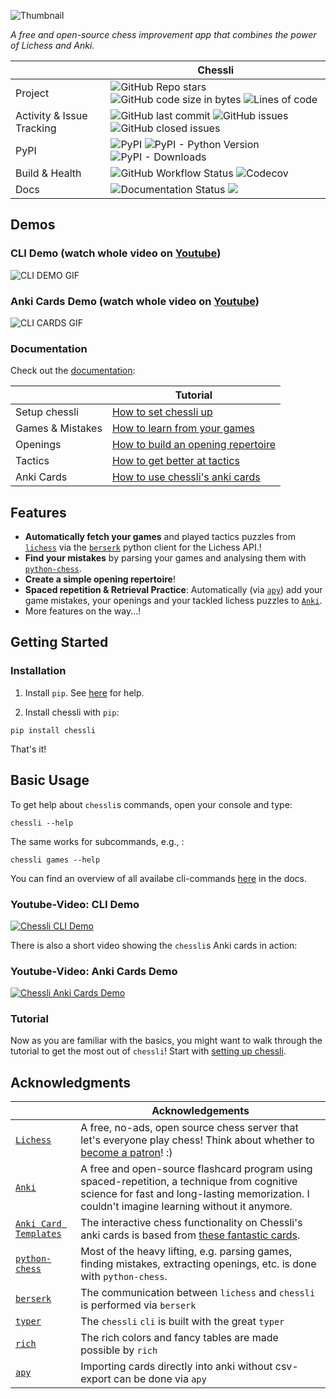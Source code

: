 ![Thumbnail](https://github.com/pwenker/chessli/blob/main/imgs/chessli.png?raw=true)

_A free and open-source chess improvement app that combines the power of Lichess and Anki._

|  | Chessli |
| --- | --- |
| Project                | ![GitHub Repo stars](https://img.shields.io/github/stars/pwenker/chessli?style=social) ![GitHub code size in bytes](https://img.shields.io/github/languages/code-size/pwenker/chessli) ![Lines of code](https://img.shields.io/tokei/lines/github/pwenker/chessli)
| Activity & Issue Tracking | ![GitHub last commit](https://img.shields.io/github/last-commit/pwenker/chessli) ![GitHub issues](https://img.shields.io/github/issues-raw/pwenker/chessli) ![GitHub closed issues](https://img.shields.io/github/issues-closed-raw/pwenker/chessli)  |
| PyPI                      | ![PyPI](https://img.shields.io/pypi/v/chessli)                                                                                                                                  ![PyPI - Python Version](https://img.shields.io/pypi/pyversions/chessli) ![PyPI - Downloads](https://img.shields.io/pypi/dm/chessli) |
| Build & Health                  | ![GitHub Workflow Status](https://img.shields.io/github/workflow/status/pwenker/chessli/CI) ![Codecov](https://img.shields.io/codecov/c/github/pwenker/chessli) |
| Docs | ![Documentation Status](https://img.shields.io/badge/Docs-live-green) ![](https://img.shields.io/badge/Tutorial-active-brightgreen) |

## Demos

### CLI Demo (watch whole video on [Youtube](https://www.youtube.com/embed/XbD71Kq7cx4))

![CLI DEMO GIF](https://github.com/pwenker/chessli/blob/main/imgs/chessli_cli_demo.gif?raw=true)

### Anki Cards Demo (watch whole video on [Youtube](https://www.youtube.com/embed/aj-FqJhPyyA))

![CLI CARDS GIF](https://github.com/pwenker/chessli/blob/main/imgs/chessli_cards_demo.gif?raw=true)

### Documentation
Check out the [documentation](https://pwenker.com/chessli):

|  | Tutorial |
| --- | --- |
Setup chessli | [How to set chessli up](tutorial/how_to_set_up_chessli)
Games & Mistakes | [How to learn from your games](tutorial/how_to_learn_from_your_games.md)
Openings | [How to build an opening repertoire](tutorial/how_to_create_an_opening_repertoire.md)
Tactics | [How to get better at tactics](tutorial/how_to_get_better_at_tactics.md)
Anki Cards | [How to use chessli's anki cards](tutorial/how_to_use_chesslis_anki_cards.md)


## Features

- **Automatically fetch your games** and played tactics puzzles from [`lichess`](https://www.lichess.org) via the [`berserk`](https://github.com/rhgrant10/berserk) python client for the Lichess API.!
- **Find your mistakes** by parsing your games and analysing them with [`python-chess`](https://github.com/niklasf/python-chess).
- **Create a simple opening repertoire**!
- **Spaced repetition & Retrieval Practice**: Automatically  (via [`apy`](https://github.com/lervag/apy)) add your game mistakes, your openings and your tackled lichess puzzles to [`Anki`](https://apps.ankiweb.net/).
- More features on the way...!


## Getting Started

### Installation
1. Install `pip`. See [here](https://pip.pypa.io/en/stable/installing/) for help.

2.  Install chessli with `pip`:
```console
pip install chessli
```
That's it!

## Basic Usage
To get help about `chessli`s commands, open your console and type:
```console
chessli --help
```
The same works for subcommands, e.g., :
```console
chessli games --help
```
You can find an overview of all availabe cli-commands [here](https://pwenker.com/chessli/cli/) in
the docs.

### Youtube-Video: CLI Demo

[![Chessli CLI Demo](https://img.youtube.com/vi/XbD71Kq7cx4/0.jpg)](https://www.youtube.com/embed/XbD71Kq7cx4)

There is also a short video showing the `chessli`s Anki cards in action:

### Youtube-Video: Anki Cards Demo
[![Chessli Anki Cards Demo](https://img.youtube.com/vi/aj-FqJhPyyA/0.jpg)](https://www.youtube.com/embed/aj-FqJhPyyA)


### Tutorial
Now as you are familiar with the basics, you might want to walk through the tutorial to get the most
out of `chessli`!
Start with [setting up chessli](tutorial/how_to_set_up_chessli.md).

## Acknowledgments

|  | Acknowledgements |
| --- | --- |
| [`Lichess`](lichess.org) | A free, no-ads, open source chess server that let's everyone play chess! Think about whether to [become a patron](https://lichess.org/patron)! :) |
| [`Anki`](https://apps.ankiweb.net/) | A free and open-source flashcard program using spaced-repetition, a technique from cognitive science for fast and long-lasting memorization.  I couldn't imagine learning without it anymore. |
| [`Anki Card Templates`](https://ankiweb.net/shared/info/1082754005) | The interactive chess functionality on Chessli's anki cards is based from [these fantastic cards](https://ankiweb.net/shared/info/1082754005).|
| [`python-chess`](https://github.com/niklasf/python-chess) | Most of the heavy lifting, e.g. parsing games, finding mistakes, extracting openings, etc. is done with `python-chess`. |
| [`berserk`](https://github.com/rhgrant10/berserk) |  The communication between `lichess` and `chessli` is performed via `berserk` |
| [`typer`](https://github.com/tiangolo/typer) | The `chessli` `cli` is built with the great `typer` |
| [`rich`](https://github.com/willmcgugan/rich) | The rich colors and fancy tables are made possible by `rich` |
| [`apy`](https://github.com/lervag/apy/) | Importing cards directly into anki without csv-export can be done via `apy` |
